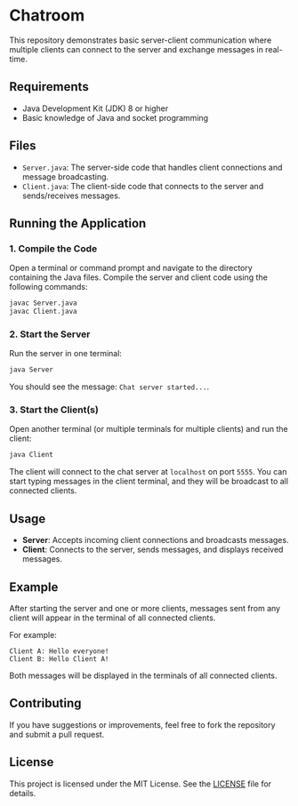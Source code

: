 # Chatroom

This repository demonstrates basic server-client communication where multiple clients can connect to the server and exchange messages in real-time.

## Requirements

- Java Development Kit (JDK) 8 or higher
- Basic knowledge of Java and socket programming

## Files

- `Server.java`: The server-side code that handles client connections and message broadcasting.
- `Client.java`: The client-side code that connects to the server and sends/receives messages.

## Running the Application

### 1. Compile the Code

Open a terminal or command prompt and navigate to the directory containing the Java files. Compile the server and client code using the following commands:

```sh
javac Server.java
javac Client.java
```

### 2. Start the Server

Run the server in one terminal:

```sh
java Server
```

You should see the message: `Chat server started...`.

### 3. Start the Client(s)

Open another terminal (or multiple terminals for multiple clients) and run the client:

```sh
java Client
```

The client will connect to the chat server at `localhost` on port `5555`. You can start typing messages in the client terminal, and they will be broadcast to all connected clients.

## Usage

- **Server**: Accepts incoming client connections and broadcasts messages.
- **Client**: Connects to the server, sends messages, and displays received messages.

## Example

After starting the server and one or more clients, messages sent from any client will appear in the terminal of all connected clients. 

For example:

```
Client A: Hello everyone!
Client B: Hello Client A!
```

Both messages will be displayed in the terminals of all connected clients.

## Contributing

If you have suggestions or improvements, feel free to fork the repository and submit a pull request.

## License

This project is licensed under the MIT License. See the [LICENSE](LICENSE) file for details.
